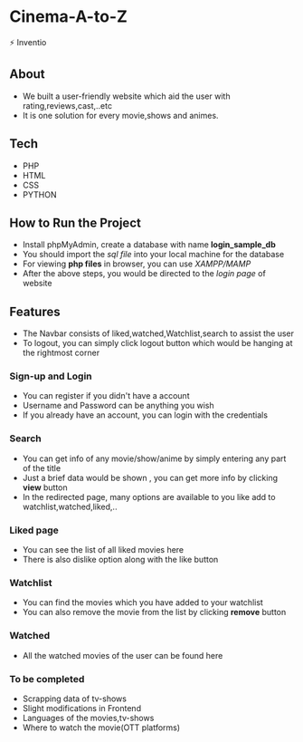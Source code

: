 # Cinema-A-to-Z
:zap: Inventio
## About
+ We built a user-friendly website which aid the user with rating,reviews,cast,..etc
+ It is one solution for every movie,shows and animes.

## Tech
+ PHP 
+ HTML
+ CSS
+ PYTHON

## How to Run the Project
+ Install phpMyAdmin, create a database with name **login_sample_db**
+ You should import the *sql file* into your local machine for the database
+ For viewing **php files** in browser, you can use *XAMPP/MAMP*
+ After the above steps, you would be directed to the *login page* of website

## Features
+ The Navbar consists of liked,watched,Watchlist,search to assist the user
+ To logout, you can simply click logout button which would be hanging at the rightmost corner
### Sign-up and Login
+ You can register if you didn't have a account
+ Username and Password can be anything you wish
+ If you already have an account, you can login with the credentials
### Search
+ You can get info of any movie/show/anime by simply entering any part of the title
+ Just a brief data would be shown , you can get more info by clicking **view** button
+ In the redirected page, many options are available to you like add to watchlist,watched,liked,..
### Liked page
+ You can see the list of all liked movies here
+ There is also dislike option along with the like button 
### Watchlist
+ You can find the movies which you have added to your watchlist 
+ You can also remove the movie from the list by clicking **remove** button 
### Watched
+ All the watched movies of the user can be found here

### To be completed
+ Scrapping data of tv-shows
+ Slight modifications in Frontend 
+ Languages of the movies,tv-shows
+ Where to watch the movie(OTT platforms)
